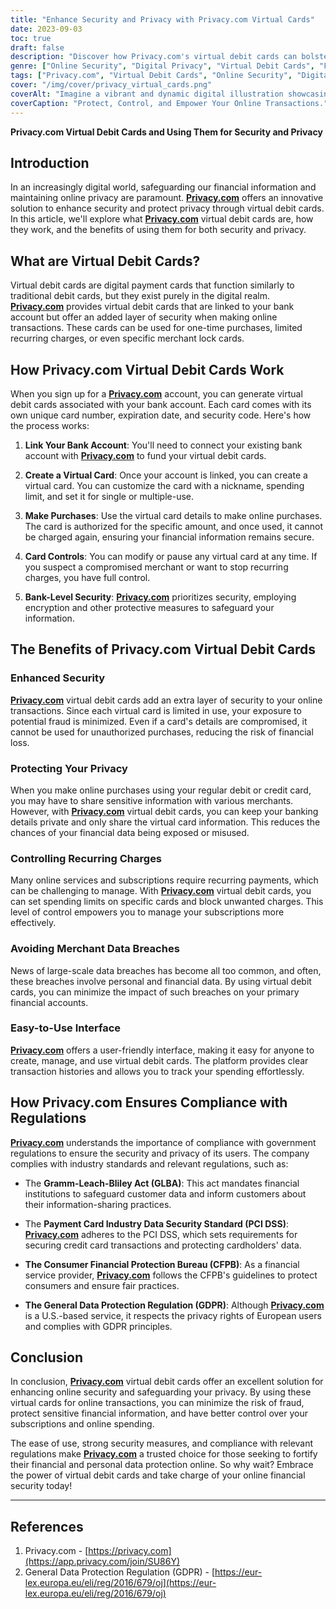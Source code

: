 ```yaml
---
title: "Enhance Security and Privacy with Privacy.com Virtual Cards"
date: 2023-09-03
toc: true
draft: false
description: "Discover how Privacy.com's virtual debit cards can bolster your online security and protect your privacy, all while offering easy control over transactions and subscriptions."
genre: ["Online Security", "Digital Privacy", "Virtual Debit Cards", "Financial Protection", "Online Transactions", "Fraud Prevention", "Data Privacy", "Financial Privacy", "Cybersecurity", "Personal Finance"]
tags: ["Privacy.com", "Virtual Debit Cards", "Online Security", "Digital Privacy", "Financial Protection", "Data Encryption", "Fraud Prevention", "Secure Transactions", "Bank-Level Security", "Privacy Controls", "Recurring Charges", "Merchant Lock Cards", "Financial Data Protection", "Payment Security", "Privacy Regulations", "Compliance", "PCI DSS", "GDPR", "Consumer Financial Protection Bureau", "Financial Technology", "Secure Online Payments", "Virtual Cards for Privacy", "Controlled Spending", "Online Subscriptions", "Personal Finance Management", "Data Breach Prevention", "Secure Digital Payments", "Cybersecurity Solutions", "Protect Financial Information", "Enhanced Privacy"]
cover: "/img/cover/privacy_virtual_cards.png"
coverAlt: "Imagine a vibrant and dynamic digital illustration showcasing a shielded virtual card protecting a lock symbol, representing the enhanced security and privacy offered by Privacy.com's virtual debit cards."
coverCaption: "Protect, Control, and Empower Your Online Transactions."
---
```


**Privacy.com Virtual Debit Cards and Using Them for Security and Privacy**

## Introduction

In an increasingly digital world, safeguarding our financial information and maintaining online privacy are paramount. [**Privacy.com**](https://app.privacy.com/join/SU86Y) offers an innovative solution to enhance security and protect privacy through virtual debit cards. In this article, we'll explore what [**Privacy.com**](https://app.privacy.com/join/SU86Y) virtual debit cards are, how they work, and the benefits of using them for both security and privacy.

## What are Virtual Debit Cards?

Virtual debit cards are digital payment cards that function similarly to traditional debit cards, but they exist purely in the digital realm. [**Privacy.com**](https://app.privacy.com/join/SU86Y) provides virtual debit cards that are linked to your bank account but offer an added layer of security when making online transactions. These cards can be used for one-time purchases, limited recurring charges, or even specific merchant lock cards.

## How Privacy.com Virtual Debit Cards Work

When you sign up for a [**Privacy.com**](https://app.privacy.com/join/SU86Y) account, you can generate virtual debit cards associated with your bank account. Each card comes with its own unique card number, expiration date, and security code. Here's how the process works:

1. **Link Your Bank Account**: You'll need to connect your existing bank account with [**Privacy.com**](https://app.privacy.com/join/SU86Y) to fund your virtual debit cards.

2. **Create a Virtual Card**: Once your account is linked, you can create a virtual card. You can customize the card with a nickname, spending limit, and set it for single or multiple-use.

3. **Make Purchases**: Use the virtual card details to make online purchases. The card is authorized for the specific amount, and once used, it cannot be charged again, ensuring your financial information remains secure.

4. **Card Controls**: You can modify or pause any virtual card at any time. If you suspect a compromised merchant or want to stop recurring charges, you have full control.

5. **Bank-Level Security**: [**Privacy.com**](https://app.privacy.com/join/SU86Y) prioritizes security, employing encryption and other protective measures to safeguard your information.

## The Benefits of Privacy.com Virtual Debit Cards

### Enhanced Security

[**Privacy.com**](https://app.privacy.com/join/SU86Y) virtual debit cards add an extra layer of security to your online transactions. Since each virtual card is limited in use, your exposure to potential fraud is minimized. Even if a card's details are compromised, it cannot be used for unauthorized purchases, reducing the risk of financial loss.

### Protecting Your Privacy

When you make online purchases using your regular debit or credit card, you may have to share sensitive information with various merchants. However, with [**Privacy.com**](https://app.privacy.com/join/SU86Y) virtual debit cards, you can keep your banking details private and only share the virtual card information. This reduces the chances of your financial data being exposed or misused.

### Controlling Recurring Charges

Many online services and subscriptions require recurring payments, which can be challenging to manage. With [**Privacy.com**](https://app.privacy.com/join/SU86Y) virtual debit cards, you can set spending limits on specific cards and block unwanted charges. This level of control empowers you to manage your subscriptions more effectively.

### Avoiding Merchant Data Breaches

News of large-scale data breaches has become all too common, and often, these breaches involve personal and financial data. By using virtual debit cards, you can minimize the impact of such breaches on your primary financial accounts.

### Easy-to-Use Interface

[**Privacy.com**](https://app.privacy.com/join/SU86Y) offers a user-friendly interface, making it easy for anyone to create, manage, and use virtual debit cards. The platform provides clear transaction histories and allows you to track your spending effortlessly.

## How Privacy.com Ensures Compliance with Regulations

[**Privacy.com**](https://app.privacy.com/join/SU86Y) understands the importance of compliance with government regulations to ensure the security and privacy of its users. The company complies with industry standards and relevant regulations, such as:

- The **Gramm-Leach-Bliley Act (GLBA)**: This act mandates financial institutions to safeguard customer data and inform customers about their information-sharing practices.

- The **Payment Card Industry Data Security Standard (PCI DSS)**: [**Privacy.com**](https://app.privacy.com/join/SU86Y) adheres to the PCI DSS, which sets requirements for securing credit card transactions and protecting cardholders' data.

- **The Consumer Financial Protection Bureau (CFPB)**: As a financial service provider, [**Privacy.com**](https://app.privacy.com/join/SU86Y) follows the CFPB's guidelines to protect consumers and ensure fair practices.

- **The General Data Protection Regulation (GDPR)**: Although [**Privacy.com**](https://app.privacy.com/join/SU86Y) is a U.S.-based service, it respects the privacy rights of European users and complies with GDPR principles.

## Conclusion

In conclusion, [**Privacy.com**](https://app.privacy.com/join/SU86Y) virtual debit cards offer an excellent solution for enhancing online security and safeguarding your privacy. By using these virtual cards for online transactions, you can minimize the risk of fraud, protect sensitive financial information, and have better control over your subscriptions and online spending.

The ease of use, strong security measures, and compliance with relevant regulations make [**Privacy.com**](https://app.privacy.com/join/SU86Y) a trusted choice for those seeking to fortify their financial and personal data protection online. So why wait? Embrace the power of virtual debit cards and take charge of your online financial security today!

______

## References

1. Privacy.com - [https://privacy.com](https://app.privacy.com/join/SU86Y)
2. General Data Protection Regulation (GDPR) - [https://eur-lex.europa.eu/eli/reg/2016/679/oj](https://eur-lex.europa.eu/eli/reg/2016/679/oj)
